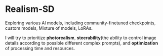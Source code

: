 # Realism-SD
Exploring various AI models, including community-finetuned checkpoints, custom models, Mixture of models, LoRAs. <br>

I will try to prioritize __photorealism__, __steerability__(the ability to control image details according to possible different complex prompts), and __optimization__ of processing time and resources.


